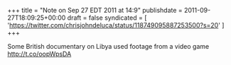 +++
title = "Note on Sep 27 EDT 2011 at 14:9"
publishdate = 2011-09-27T18:09:25+00:00
draft = false
syndicated = [ 'https://twitter.com/chrisjohndeluca/status/118749095887253500?s=20' ]
+++

Some British documentary on Libya used footage from a video game http://t.co/oopWpsDA

